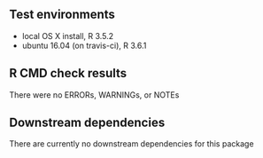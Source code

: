 ## Test environments
* local OS X install, R 3.5.2
* ubuntu 16.04 (on travis-ci), R 3.6.1

## R CMD check results
There were no ERRORs, WARNINGs, or NOTEs

## Downstream dependencies
There are currently no downstream dependencies for this package
